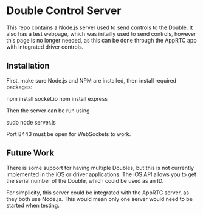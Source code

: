 # Double Control Server

This repo contains a Node.js server used to send controls to the Double. It also has a test webpage, which was initailly used to send controls, however this page is no longer needed, as this can be done through the AppRTC app with integrated driver controls.

## Installation

First, make sure Node.js and NPM are installed, then install required packages:

npm install socket.io
npm install express

Then the server can be run using 

sudo node server.js

Port 8443 must be open for WebSockets to work.

## Future Work

There is some support for having multiple Doubles, but this is not currently implemented in the iOS or driver applications. The iOS API allows you to get the serial number of the Double, which could be used as an ID.

For simplicity, this server could be integrated with the AppRTC server, as they both use Node.js. This would mean only one server would need to be started when testing.
